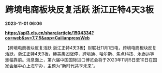 # 跨境电商板块反复活跃 浙江正特4天3板

**2023-11-01 06:06**

**https://api3.cls.cn/share/article/1504334?os=web&sv=7.7.5&app=CailianpressWeb**

【跨境电商板块反复活跃 浙江正特4天3板】财联社11月1日电，跨境电商板块反复活跃，浙江正特4天3板，赫美集团涨停，跨境通、哈尔斯、焦点科技、永泰运等涨幅靠前。消息面上，第六届中国国际进口博览会将于2023年11月5日至10日在国家会展中心上海举办，主题为“新时代共享未来”。